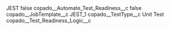 <?xml version="1.0" encoding="UTF-8"?>
<CustomMetadata xmlns="http://soap.sforce.com/2006/04/metadata" xmlns:xsi="http://www.w3.org/2001/XMLSchema-instance" xmlns:xsd="http://www.w3.org/2001/XMLSchema">
    <label>JEST</label>
    <protected>false</protected>
    <values>
        <field>copado__Automate_Test_Readiness__c</field>
        <value xsi:type="xsd:boolean">false</value>
    </values>
    <values>
        <field>copado__JobTemplate__c</field>
        <value xsi:type="xsd:string">JEST_1</value>
    </values>
    <values>
        <field>copado__TestType__c</field>
        <value xsi:type="xsd:string">Unit Test</value>
    </values>
    <values>
        <field>copado__Test_Readiness_Logic__c</field>
        <value xsi:nil="true"/>
    </values>
</CustomMetadata>
